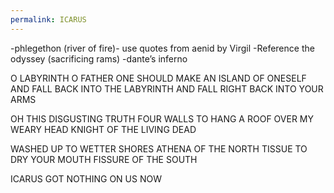 ```yaml
---
permalink: ICARUS
---
```

-phlegethon (river of fire)- use quotes from aenid by Virgil 
-Reference the odyssey (sacrificing rams)
-dante’s inferno

O LABYRINTH O FATHER 
ONE SHOULD MAKE AN ISLAND OF ONESELF 
AND FALL BACK INTO THE LABYRINTH 
AND FALL RIGHT BACK INTO YOUR ARMS

OH THIS DISGUSTING TRUTH 
FOUR WALLS TO HANG A ROOF 
OVER MY WEARY HEAD 
KNIGHT OF THE LIVING DEAD 

WASHED UP TO WETTER SHORES 
ATHENA OF THE NORTH 
TISSUE TO DRY YOUR MOUTH 
FISSURE OF THE SOUTH 

ICARUS GOT NOTHING ON US NOW